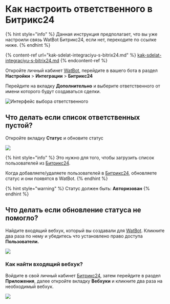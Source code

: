 # Как настроить ответственного в Битрикс24

{% hint style="info" %}
Данная инструкция предполагает, что вы уже настроили связь WatBot  Битрикс24, если нет, переходите по ссылке ниже.
{% endhint %}

{% content-ref url="kak-sdelat-integraciyu-s-bitrix24.md" %}
[kak-sdelat-integraciyu-s-bitrix24.md](kak-sdelat-integraciyu-s-bitrix24.md)
{% endcontent-ref %}

Откройте личный кабинет [WatBot](https://watbot.ru), перейдите в вашего бота в раздел **Настройки** > **Интеграции** > **Битрикс24**

Перейдите на вкладку **Дополнительно** и выберите ответственного от имени которого будут создаваться сделки.

![Интерфейс выбора ответственного](<../../../.gitbook/assets/image (100).png>)

## Что делать если список ответственных пустой?

Откройте вкладку **Статус** и обновите статус

![](<../../../.gitbook/assets/image (148).png>)

{% hint style="info" %}
Это нужно для того, чтобы загрузить список пользователей из [Битрикс24](https://bitrix24.ru).&#x20;

Когда добавляете/удаляете пользователей в [Битрикс24](https://bitrix24.ru), обновляете статус и они появятся в WatBot.
{% endhint %}

{% hint style="warning" %}
Статус должен быть: **Авторизован**&#x20;
{% endhint %}

## Что делать если обновление статуса не помогло?

Найдите входящий вебхук, который вы создавали для [WatBot](https://watbot.ru). Кликните два раза по нему и убедитесь что установлено право доступа **Пользователи.**

![](<../../../.gitbook/assets/image (124).png>)

### Как найти входящий вебхук?

Войдите в свой личный кабинет [Битрикс24](https://bitrix24.ru), затем перейдите в раздел **Приложения**, далее откройте вкладку **Вебхуки** и кликните два раза на необходимый вебхук.

![](<../../../.gitbook/assets/image (150).png>)

